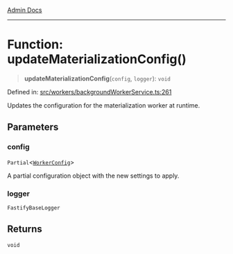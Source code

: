 [Admin Docs](/)

***

# Function: updateMaterializationConfig()

> **updateMaterializationConfig**(`config`, `logger`): `void`

Defined in: [src/workers/backgroundWorkerService.ts:261](https://github.com/gautam-divyanshu/talawa-api/blob/1d38acecd3e456f869683fb8dca035a5e42010d5/src/workers/backgroundWorkerService.ts#L261)

Updates the configuration for the materialization worker at runtime.

## Parameters

### config

`Partial`\<[`WorkerConfig`](../../eventMaterialization/materializationPipeline/interfaces/WorkerConfig.md)\>

A partial configuration object with the new settings to apply.

### logger

`FastifyBaseLogger`

## Returns

`void`
